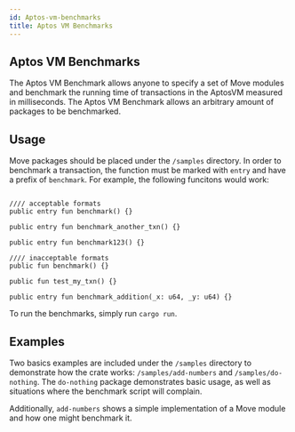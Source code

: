 ```yaml
---
id: Aptos-vm-benchmarks
title: Aptos VM Benchmarks
---
```


## Aptos VM Benchmarks

The Aptos VM Benchmark allows anyone to specify a set of Move modules and benchmark 
the running time of transactions in the AptosVM measured in milliseconds. The Aptos
VM Benchmark allows an arbitrary amount of packages to be benchmarked.

## Usage

Move packages should be placed under the `/samples` directory. In order to benchmark
a transaction, the function must be marked with `entry` and have a prefix of `benchmark`.
For example, the following funcitons would work:

```Move

//// acceptable formats
public entry fun benchmark() {}

public entry fun benchmark_another_txn() {}

public entry fun benchmark123() {}

//// inacceptable formats
public fun benchmark() {}

public fun test_my_txn() {}

public entry fun benchmark_addition(_x: u64, _y: u64) {}

```

To run the benchmarks, simply run `cargo run`.

## Examples

Two basics examples are included under the `/samples` directory to demonstrate how the 
crate works: `/samples/add-numbers` and `/samples/do-nothing`. The `do-nothing` package 
demonstrates basic usage, as well as situations where the benchmark script will complain.

Additionally, `add-numbers` shows a simple implementation of a Move module and how one
might benchmark it.
